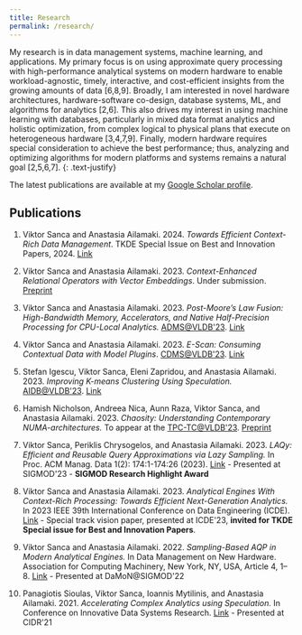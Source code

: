 ```yaml
---
title: Research
permalink: /research/
---
```

My research is in data management systems, machine learning, and applications. My primary focus is on using approximate query processing with high-performance analytical systems on modern hardware to enable workload-agnostic, timely, interactive, and cost-efficient insights from the growing amounts of data [6,8,9]. Broadly, I am interested in novel hardware architectures, hardware-software co-design, database systems, ML, and algorithms for analytics [2,6]. This also drives my interest in using machine learning with databases, particularly in mixed data format analytics and holistic optimization, from complex logical to physical plans that execute on heterogeneous hardware [3,4,7,9]. Finally, modern hardware requires special consideration to achieve the best performance; thus, analyzing and optimizing algorithms for modern platforms and systems remains a natural goal [2,5,6,7].
{: .text-justify}

The latest publications are available at my [Google Scholar profile](https://scholar.google.com/citations?user=SQsBhcwAAAAJ&hl=en&oi=ao).

## Publications 
1. Viktor Sanca and Anastasia Ailamaki. 2024. *Towards Efficient Context-Rich Data Management*. TKDE Special Issue on Best and Innovation Papers, 2024. [Link](https://ieeexplore.ieee.org/abstract/document/10488724)

2. Viktor Sanca and Anastasia Ailamaki. 2023. *Context-Enhanced Relational Operators with Vector Embeddings*. Under submission. [Preprint](https://arxiv.org/abs/2312.01476)

3. Viktor Sanca and Anastasia Ailamaki. 2023. *Post-Moore’s Law Fusion: High-Bandwidth Memory, Accelerators, and Native Half-Precision Processing for CPU-Local Analytics.* [ADMS@VLDB'23](https://www.adms-conf.org/). [Link](https://ceur-ws.org/Vol-3462/ADMS1.pdf)

4. Viktor Sanca and Anastasia Ailamaki. 2023. *E-Scan: Consuming Contextual Data with Model Plugins*. [CDMS@VLDB'23](https://cdmsworkshop.github.io/2023/). [Link](https://ceur-ws.org/Vol-3462/CDMS11.pdf)

5. Stefan Igescu, Viktor Sanca, Eleni Zapridou, and Anastasia Ailamaki. 2023. *Improving K-means Clustering Using Speculation.* [AIDB@VLDB'23](https://sites.google.com/view/aidb2023/). [Link](https://ceur-ws.org/Vol-3462/AIDB2.pdf)

6. Hamish Nicholson, Andreea Nica, Aunn Raza, Viktor Sanca, and Anastasia Ailamaki. 2023. *Chaosity: Understanding Contemporary NUMA-architectures.* To appear at the [TPC-TC@VLDB'23](https://www.tpc.org/tpctc/tpctc2023/). [Preprint](https://infoscience.epfl.ch/record/305948?ln=en)

7. Viktor Sanca, Periklis Chrysogelos, and Anastasia Ailamaki. 2023. *LAQy: Efficient and Reusable Query Approximations via Lazy Sampling.* In Proc. ACM Manag. Data 1(2): 174:1-174:26 (2023). [Link](https://doi.org/10.1145/3589319) - Presented at SIGMOD'23 - **SIGMOD Research Highlight Award**

8. Viktor Sanca and Anastasia Ailamaki. 2023. *Analytical Engines With Context-Rich Processing: Towards Efficient Next-Generation Analytics.* In 2023 IEEE 39th International Conference on Data Engineering (ICDE). [Link](https://ieeexplore.ieee.org/abstract/document/10184882) - Special track vision paper, presented at ICDE'23, **invited for TKDE Special issue for Best and Innovation Papers**.

9. Viktor Sanca and Anastasia Ailamaki. 2022. *Sampling-Based AQP in Modern Analytical Engines.* In Data Management on New Hardware. Association for Computing Machinery, New York, NY, USA, Article 4, 1–8. [Link](https://doi.org/10.1145/3533737.3535095) - Presented at DaMoN@SIGMOD'22

10. Panagiotis Sioulas, Viktor Sanca, Ioannis Mytilinis, and Anastasia Ailamaki. 2021. *Accelerating Complex Analytics using Speculation.* In Conference on Innovative Data Systems Research. [Link](https://www.cidrdb.org/cidr2021/papers/cidr2021_paper03.pdf) - Presented at CIDR'21

